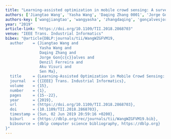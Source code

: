 ```yaml
---
title: "Learning-assisted optimization in mobile crowd sensing: A survey"
authors: ['Jiangtao Wang', 'Yasha Wang', 'Daqing Zhang 0001', 'Jorge Gonçalves 0001', 'Denzil Ferreira', 'Aku Visuri', 'Sen Ma']
authors-key: ['wangjiangtao', 'wangyasha', 'zhangdaqing', 'gonçalvesjorge', 'ferreiradenzil', 'visuriaku', 'masen']
year: "2019"
article-link: "https://doi.org/10.1109/TII.2018.2868703"
venue: "IEEE Trans. Industrial Informatics"
bibex: "@article{DBLP:journals/tii/WangWZGFVM19,
  author    = {Jiangtao Wang and
               Yasha Wang and
               Daqing Zhang and
               Jorge Gon{c{c}}alves and
               Denzil Ferreira and
               Aku Visuri and
               Sen Ma},
  title     = {Learning-Assisted Optimization in Mobile Crowd Sensing: {A} Survey},
  journal   = {{IEEE} Trans. Industrial Informatics},
  volume    = {15},
  number    = {1},
  pages     = {15--22},
  year      = {2019},
  url       = {https://doi.org/10.1109/TII.2018.2868703},
  doi       = {10.1109/TII.2018.2868703},
  timestamp = {Sun, 02 Jun 2019 20:59:16 +0200},
  biburl    = {https://dblp.org/rec/journals/tii/WangWZGFVM19.bib},
  bibsource = {dblp computer science bibliography, https://dblp.org}
}"
---
```


